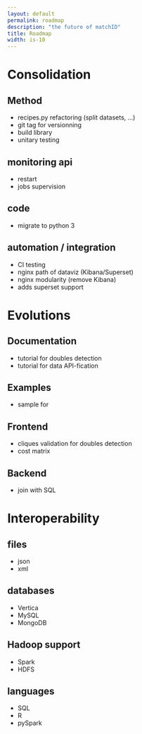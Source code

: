 ```yaml
---
layout: default
permalink: roadmap
description: "the future of matchID"
title: Roadmap
width: is-10
---
```


<div class="tile is-ancestor">
<div class="tile is-vertical is-4">
<div class="tile notification is-light"  markdown="1">
  
# Consolidation

## Method
- recipes.py refactoring (split datasets, ...)
- git tag for versionning
- build library
- unitary testing

## monitoring api
- restart
- jobs supervision

## code
- migrate to python 3

## automation / integration
- CI testing
- nginx path of dataviz (Kibana/Superset)
- nginx modularity (remove Kibana)
- adds superset support

</div>
</div>
<div class="tile is-vertical is-4">
<div class="tile notification is-success"  markdown="1">

# Evolutions
## Documentation
- tutorial for doubles detection
- tutorial for data API-fication

## Examples
- sample for 
## Frontend
- cliques validation for doubles detection
- cost matrix

## Backend
- join with SQL

</div>
</div>

<div class="is-vertical is-4">
<div class="tile is-vertical is-4 notification is-info"  markdown="1">

# Interoperability

## files
- json
- xml

## databases
- Vertica
- MySQL
- MongoDB

## Hadoop support
- Spark
- HDFS

## languages
- SQL
- R
- pySpark

</div>
</div>
</div>
